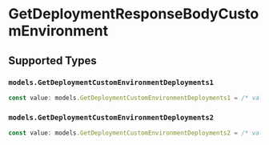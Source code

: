 # GetDeploymentResponseBodyCustomEnvironment


## Supported Types

### `models.GetDeploymentCustomEnvironmentDeployments1`

```typescript
const value: models.GetDeploymentCustomEnvironmentDeployments1 = /* values here */
```

### `models.GetDeploymentCustomEnvironmentDeployments2`

```typescript
const value: models.GetDeploymentCustomEnvironmentDeployments2 = /* values here */
```

